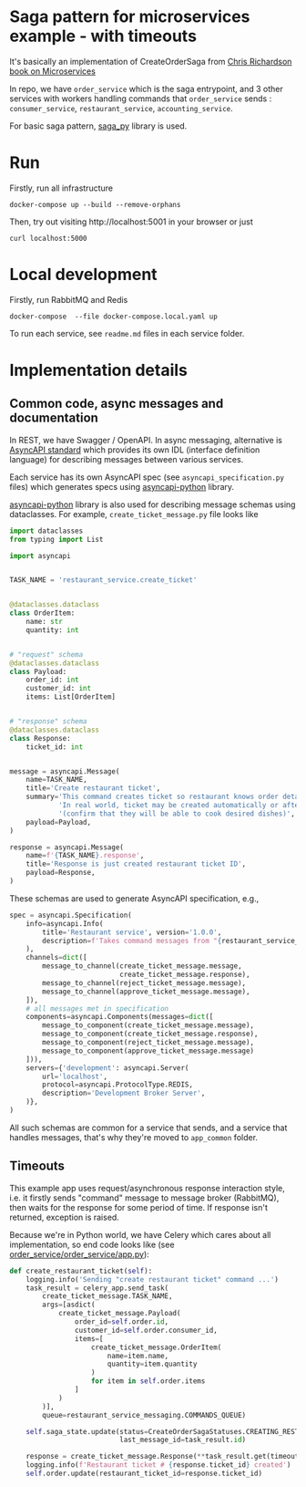 
# Saga pattern for microservices example - with timeouts

It's basically an implementation of CreateOrderSaga from [Chris Richardson book on Microservices](https://microservices.io/book)

In repo, we have `order_service` which is the saga entrypoint, 
and 3 other services with workers handling commands that `order_service` sends : `consumer_service`, `restaurant_service`, `accounting_service`.

For basic saga pattern, [saga_py](https://github.com/flowpl/saga_py) library is used.

# Run
Firstly, run all infrastructure 
```
docker-compose up --build --remove-orphans
```
Then, try out visiting http://localhost:5001 in your browser or just

```
curl localhost:5000
```

# Local development
Firstly, run RabbitMQ and Redis
```
docker-compose  --file docker-compose.local.yaml up 
```

To run each service, see `readme.md` files in each service folder. 

# Implementation details
## Common code, async messages and documentation  
In REST, we have Swagger / OpenAPI.
In async messaging, alternative is [AsyncAPI standard](https://www.asyncapi.com/) 
which provides its own IDL (interface definition language) for describing messages between various services.

Each service has its own AsyncAPI spec (see `asyncapi_specification.py` files) 
which generates specs using [asyncapi-python](https://github.com/dutradda/asyncapi-python) library.

[asyncapi-python](https://github.com/dutradda/asyncapi-python) library is also used for describing message schemas 
using dataclasses. 
For example, `create_ticket_message.py` file looks like
```python
import dataclasses
from typing import List

import asyncapi


TASK_NAME = 'restaurant_service.create_ticket'


@dataclasses.dataclass
class OrderItem:
    name: str
    quantity: int


# "request" schema
@dataclasses.dataclass
class Payload:
    order_id: int
    customer_id: int
    items: List[OrderItem]


# "response" schema
@dataclasses.dataclass
class Response:
    ticket_id: int


message = asyncapi.Message(
    name=TASK_NAME,
    title='Create restaurant ticket',
    summary='This command creates ticket so restaurant knows order details. \n'
            'In real world, ticket may be created automatically or after restaurant manager approves it '
            '(confirm that they will be able to cook desired dishes)',
    payload=Payload,
)

response = asyncapi.Message(
    name=f'{TASK_NAME}.response',
    title='Response is just created restaurant ticket ID',
    payload=Response,
)
```

These schemas are used to generate AsyncAPI specification, e.g.,
```python
spec = asyncapi.Specification(
    info=asyncapi.Info(
        title='Restaurant service', version='1.0.0',
        description=f'Takes command messages from "{restaurant_service_messaging.COMMANDS_QUEUE}" queue',
    ),
    channels=dict([
        message_to_channel(create_ticket_message.message,
                           create_ticket_message.response),
        message_to_channel(reject_ticket_message.message),
        message_to_channel(approve_ticket_message.message),
    ]),
    # all messages met in specification
    components=asyncapi.Components(messages=dict([
        message_to_component(create_ticket_message.message),
        message_to_component(create_ticket_message.response),
        message_to_component(reject_ticket_message.message),
        message_to_component(approve_ticket_message.message)
    ])),
    servers={'development': asyncapi.Server(
        url='localhost',
        protocol=asyncapi.ProtocolType.REDIS,
        description='Development Broker Server',
    )},
)
```

All such schemas are common for a service that sends, and a service that handles messages, that's why
they're moved to `app_common` folder.

## Timeouts
This example app uses request/asynchronous response interaction style, 
i.e. it firstly sends "command" message to message broker (RabbitMQ), 
then waits for the response for some period of time. 
If response isn't returned, exception is raised.

Because we're in Python world, we have Celery which cares about all implementation, 
so end code looks like (see [order_service/order_service/app.py](order_service/order_service/app.py)):

```python
def create_restaurant_ticket(self):
    logging.info('Sending "create restaurant ticket" command ...')
    task_result = celery_app.send_task(
        create_ticket_message.TASK_NAME,
        args=[asdict(
            create_ticket_message.Payload(
                order_id=self.order.id,
                customer_id=self.order.consumer_id,
                items=[
                    create_ticket_message.OrderItem(
                        name=item.name,
                        quantity=item.quantity
                    )
                    for item in self.order.items
                ]
            )
        )],
        queue=restaurant_service_messaging.COMMANDS_QUEUE)

    self.saga_state.update(status=CreateOrderSagaStatuses.CREATING_RESTAURANT_TICKET,
                           last_message_id=task_result.id)

    response = create_ticket_message.Response(**task_result.get(timeout=self.TIMEOUT))
    logging.info(f'Restaurant ticket # {response.ticket_id} created')
    self.order.update(restaurant_ticket_id=response.ticket_id)
```